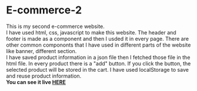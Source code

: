 # E-commerce-2
This is my second e-commerce website.
<br>
I have used html, css, javascript to make this website. The header and footer is made as a component and then I usded it in every page. There are other common compononts that I have used in different parts of the website like banner, different section.
<br>
I have saved product information in a json file then I fetched those file in the html file. In every product there is a "add" button. If you click the button, the selected product will be stored in the cart. I have used localStorage to save and reuse product information.
<br>
<b>You can see it live <a href="https://mhasan1037.github.io/E-commerce-2/" target="_blank">HERE</a></b>
